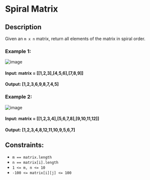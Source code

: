 # Spiral Matrix

## Description

Given an `m x n` matrix, return all elements of the matrix in spiral order.

### Example 1:
![image](https://user-images.githubusercontent.com/55713459/136715835-f4b186e9-1c50-4434-a18f-98d7f5d1f3da.png)

#### Input: matrix = [[1,2,3],[4,5,6],[7,8,9]]
#### Output: [1,2,3,6,9,8,7,4,5]

### Example 2:
![image](https://user-images.githubusercontent.com/55713459/136715889-7fd1a16b-028e-4ac0-a7ff-76c14e830263.png)

#### Input: matrix = [[1,2,3,4],[5,6,7,8],[9,10,11,12]]
#### Output: [1,2,3,4,8,12,11,10,9,5,6,7]

## Constraints:
- `m == matrix.length`
- `n == matrix[i].length`
- `1 <= m, n <= 10`
- `-100 <= matrix[i][j] <= 100`